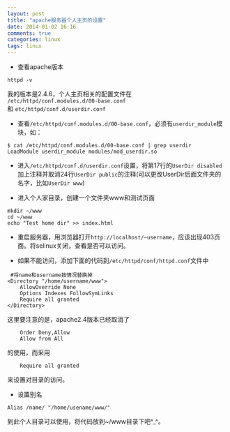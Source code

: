 ```yaml
---
layout: post
title: "apache服务器个人主页的设置"
date: 2014-01-02 16:16
comments: true
categories: linux
tags: linux
---
```


- 查看apache版本
```
httpd -v
```
我的版本是2.4.6，个人主页相关的配置文件在  
`/etc/httpd/conf.modules.d/00-base.conf`  
和 
`etc/httpd/conf.d/userdir.conf`  

<!--more-->

- 查看`/etc/httpd/conf.modules.d/00-base.conf`，必须有`userdir_module`模块，如：
```
$ cat /etc/httpd/conf.modules.d/00-base.conf | grep userdir
LoadModule userdir_module modules/mod_userdir.so
```

- 进入`/etc/httpd/conf.d/userdir.conf`设置，将第17行的`UserDir disabled`加上注释并取消24行`UserDir public`的注释(可以更改UserDir后面文件夹的名字，比如`UserDir www`)

- 进入个人家目录，创建一个文件夹www和测试页面
```
mkdir ~/www
cd ~/www
echo "Test home dir" >> index.html
```
- 重启服务器，用浏览器打开`http://localhost/~username`，应该出现403页面。将selinux关闭，查看是否可以访问。

- 如果不能访问，添加下面的代码到`/etc/httpd/conf/httpd.conf`文件中

```
 #将name和username按情况替换掉
<Directory "/home/username/www">
    AllowOverride None
    Options Indexes FollowSymLinks
    Require all granted
</Directory>
```

这里要注意的是，apache2.4版本已经取消了
```
    Order Deny,Allow
    Allow from All
```
的使用，而采用
```
    Require all granted
```
来设置对目录的访问。


- 设置别名 
```
Alias /name/ "/home/usename/www/" 
```
到此个人目录可以使用，将代码放到~/www目录下吧^_^。
